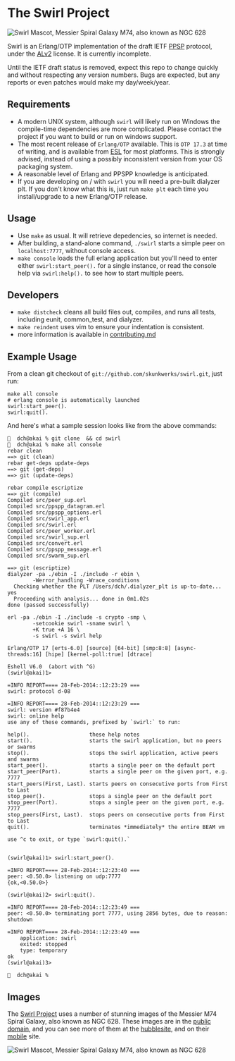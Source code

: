 # The Swirl Project

![Swirl Mascot, Messier Spiral Galaxy M74, also known as NGC 628][swirl_m74_small]

Swirl is an Erlang/OTP implementation of the draft IETF [PPSP] protocol,
under the [ALv2] license. It is currently incomplete.

Until the IETF draft status is removed, expect this repo to change quickly
and without respecting any version numbers. Bugs are expected, but any reports
or even patches would make my day/week/year.

## Requirements

- A modern UNIX system, although `swirl` will likely run on Windows the
    compile-time dependencies are more complicated. Please contact the
    project if you want to build or run on windows support.
- The most recent release of `Erlang/OTP` available. This is `OTP 17.3` at
    time of writing, and is available from [ESL] for most platforms. This
    is strongly advised, instead of using a possibly inconsistent version from
    your OS packaging system.
- A reasonable level of Erlang and PPSPP knowledge is anticipated.
- If you are developing on / with `swirl` you will need a pre-built dialyzer
    plt. If you don't know what this is, just run `make plt` each
    time you install/upgrade to a new Erlang/OTP release.

## Usage

- Use `make` as usual. It will retrieve depedencies, so internet is needed.
- After building, a stand-alone command, `./swirl` starts a simple peer
    on `localhost:7777`, without console access.
- `make console` loads the full erlang application but you'll need to enter
  either `swirl:start_peer().` for a single instance, or read the
  console help via `swirl:help().` to see how to start multiple peers.

## Developers

- `make distcheck` cleans all build files out, compiles, and runs all tests,
  including eunit, common_test, and dialyzer.
- `make reindent` uses vim to ensure your indentation is consistent.
- more information is available in [contributing.md]

## Example Usage

From a clean git checkout of `git://github.com/skunkwerks/swirl.git`,
just run:

    make all console
    # erlang console is automatically launched
    swirl:start_peer().
    swirl:quit().

And here's what a sample session looks like from the above commands:

```
🌈  dch@akai % git clone  && cd swirl
🌈  dch@akai % make all console
rebar clean
==> git (clean)
rebar get-deps update-deps
==> git (get-deps)
==> git (update-deps)

rebar compile escriptize
==> git (compile)
Compiled src/peer_sup.erl
Compiled src/ppspp_datagram.erl
Compiled src/ppspp_options.erl
Compiled src/swirl_app.erl
Compiled src/swirl.erl
Compiled src/peer_worker.erl
Compiled src/swirl_sup.erl
Compiled src/convert.erl
Compiled src/ppspp_message.erl
Compiled src/swarm_sup.erl

==> git (escriptize)
dialyzer -pa ./ebin -I ./include -r ebin \
		-Werror_handling -Wrace_conditions
  Checking whether the PLT /Users/dch/.dialyzer_plt is up-to-date... yes
  Proceeding with analysis... done in 0m1.02s
done (passed successfully)

erl -pa ./ebin -I ./include -s crypto -smp \
		-setcookie swirl -sname swirl \
		+K true +A 16 \
		-s swirl -s swirl help

Erlang/OTP 17 [erts-6.0] [source] [64-bit] [smp:8:8] [async-threads:16] [hipe] [kernel-poll:true] [dtrace]

Eshell V6.0  (abort with ^G)
(swirl@akai)1>

=INFO REPORT==== 28-Feb-2014::12:23:29 ===
swirl: protocol d-08

=INFO REPORT==== 28-Feb-2014::12:23:29 ===
swirl: version #f87b4e4
swirl: online help
use any of these commands, prefixed by `swirl:` to run:

help().                   these help notes
start().                  starts the swirl application, but no peers or swarms
stop().                   stops the swirl application, active peers and swarms
start_peer().             starts a single peer on the default port
start_peer(Port).         starts a single peer on the given port, e.g. 7777
start_peers(First, Last). starts peers on consecutive ports from First to Last
stop_peer().              stops a single peer on the default port
stop_peer(Port).          stops a single peer on the given port, e.g. 7777
stop_peers(First, Last).  stops peers on consecutive ports from First to Last
quit().                   terminates *immediately* the entire BEAM vm

use ^c to exit, or type `swirl:quit().`


(swirl@akai)1> swirl:start_peer().

=INFO REPORT==== 28-Feb-2014::12:23:40 ===
peer: <0.50.0> listening on udp:7777
{ok,<0.50.0>}

(swirl@akai)2> swirl:quit().

=INFO REPORT==== 28-Feb-2014::12:23:49 ===
peer: <0.50.0> terminating port 7777, using 2856 bytes, due to reason: shutdown

=INFO REPORT==== 28-Feb-2014::12:23:49 ===
    application: swirl
    exited: stopped
    type: temporary
ok
(swirl@akai)3>

🌈  dch@akai %
```

## Images

The [Swirl Project] uses a number of stunning images of the Messier M74
Spiral Galaxy, also known as NGC 628. These images are in the [public domain],
and you can see more of them at the [hubblesite], and on their [mobile] site.

![Swirl Mascot, Messier Spiral Galaxy M74, also known as NGC 628][swirl_m74_large]

[ALv2]: http://www.apache.org/licenses/LICENSE-2.0.html
[PPSP]: http://datatracker.ietf.org/doc/draft-ietf-ppsp-peer-protocol/
[ESL]: https://www.erlang-solutions.com/downloads/download-erlang-otp
[Swirl Project]: http://www.swirl-project.org/
[public domain]: http://hubblesite.org/about_us/copyright.php
[hubblesite]: http://hubblesite.org/gallery/wallpaper/pr2007041a/
[mobile]: http://m.hubblesite.org/vote/pr2007041a
[swirl_m74_small]: https://raw.github.com/wiki/skunkwerks/swirl/logo/hs-2007-41-a-thumb.jpg
[swirl_m74_large]: https://raw.github.com/wiki/skunkwerks/swirl/logo/hs-2007-41-a-web.jpg
[download]: https://raw.github.com/wiki/skunkwerks/swirl/tools/rebar
[contributing.md]: https://github.com/skunkwerks/swirl/blob/develop/CONTRIBUTING.md

